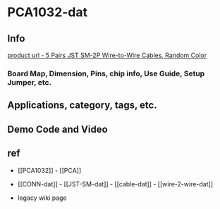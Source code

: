
# PCA1032-dat

## Info

[product url - 5 Pairs JST SM-2P Wire-to-Wire Cables, Random Color](https://www.electrodragon.com/product/5-pairs-sm-2p-connector-with-cables-20cm-22awg-2-54pitch/)



### Board Map, Dimension, Pins, chip info, Use Guide, Setup Jumper, etc.

## Applications, category, tags, etc. 

## Demo Code and Video





## ref 

- [[PCA1032]] - [[PCA]]

- [[CONN-dat]] - [[JST-SM-dat]] - [[cable-dat]] - [[wire-2-wire-dat]]

- legacy wiki page 
